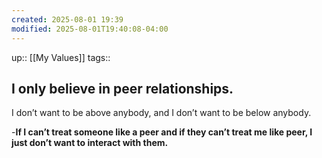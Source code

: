 ```yaml
---
created: 2025-08-01 19:39
modified: 2025-08-01T19:40:08-04:00
---
```

up:: [[My Values]]
tags::
## I only believe in peer relationships.
 I don’t want to be above anybody, and I don’t want to be below anybody.


<!--
Define the behaviors that align with this value. These actions will guide you back, when you fall off track. Be sure to include the “why” behind each. -->
-**If I can’t treat someone like a peer and if they can’t treat me like peer, I just don’t want to interact with them.** 


<!--Other insights -->
